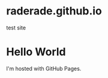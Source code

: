 # raderade.github.io
test site
<!DOCTYPE html>
<html>
<body>
<h1>Hello World</h1>
<p>I'm hosted with GitHub Pages.</p>
</body>
</html>